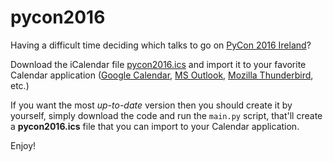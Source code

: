 # pycon2016

Having a difficult time deciding which talks to go on [PyCon 2016 Ireland](http://python.ie/pycon-2016/schedule/)?

Download the iCalendar file [pycon2016.ics](https://raw.githubusercontent.com/dsaiztc/pycon2016/master/pycon2016.ics) and import it to your favorite Calendar application ([Google Calendar](https://calendar.google.com), [MS Outlook](https://calendar.live.com), [Mozilla Thunderbird](https://www.mozilla.org/thunderbird/), etc.)

If you want the most *up-to-date* version then you should create it by yourself, simply download the code and run the `main.py` script, that'll create a **pycon2016.ics** file that you can import to your Calendar application.

Enjoy!
